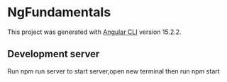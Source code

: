 # NgFundamentals

This project was generated with [Angular CLI](https://github.com/angular/angular-cli) version 15.2.2.

## Development server

Run npm run server to start server,open new terminal then run npm start
